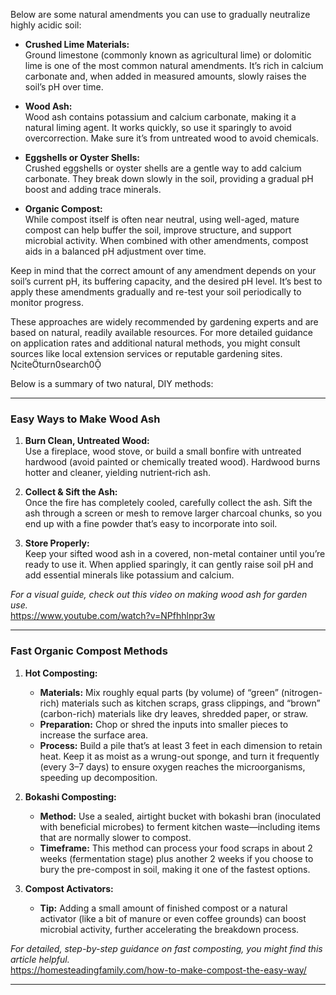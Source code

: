 Below are some natural amendments you can use to gradually neutralize highly acidic soil:

- **Crushed Lime Materials:**  
  Ground limestone (commonly known as agricultural lime) or dolomitic lime is one of the most common natural amendments. It’s rich in calcium carbonate and, when added in measured amounts, slowly raises the soil’s pH over time.

- **Wood Ash:**  
  Wood ash contains potassium and calcium carbonate, making it a natural liming agent. It works quickly, so use it sparingly to avoid overcorrection. Make sure it’s from untreated wood to avoid chemicals.

- **Eggshells or Oyster Shells:**  
  Crushed eggshells or oyster shells are a gentle way to add calcium carbonate. They break down slowly in the soil, providing a gradual pH boost and adding trace minerals.

- **Organic Compost:**  
  While compost itself is often near neutral, using well-aged, mature compost can help buffer the soil, improve structure, and support microbial activity. When combined with other amendments, compost aids in a balanced pH adjustment over time.

Keep in mind that the correct amount of any amendment depends on your soil’s current pH, its buffering capacity, and the desired pH level. It’s best to apply these amendments gradually and re-test your soil periodically to monitor progress.

These approaches are widely recommended by gardening experts and are based on natural, readily available resources. For more detailed guidance on application rates and additional natural methods, you might consult sources like local extension services or reputable gardening sites. citeturn0search0

Below is a summary of two natural, DIY methods:

---

### Easy Ways to Make Wood Ash

1. **Burn Clean, Untreated Wood:**  
   Use a fireplace, wood stove, or build a small bonfire with untreated hardwood (avoid painted or chemically treated wood). Hardwood burns hotter and cleaner, yielding nutrient‐rich ash.

2. **Collect & Sift the Ash:**  
   Once the fire has completely cooled, carefully collect the ash. Sift the ash through a screen or mesh to remove larger charcoal chunks, so you end up with a fine powder that’s easy to incorporate into soil.

3. **Store Properly:**  
   Keep your sifted wood ash in a covered, non-metal container until you’re ready to use it. When applied sparingly, it can gently raise soil pH and add essential minerals like potassium and calcium.

*For a visual guide, check out this video on making wood ash for garden use.*  
https://www.youtube.com/watch?v=NPfhhlnpr3w

---

### Fast Organic Compost Methods

1. **Hot Composting:**  
   - **Materials:** Mix roughly equal parts (by volume) of “green” (nitrogen-rich) materials such as kitchen scraps, grass clippings, and “brown” (carbon-rich) materials like dry leaves, shredded paper, or straw.  
   - **Preparation:** Chop or shred the inputs into smaller pieces to increase the surface area.  
   - **Process:** Build a pile that’s at least 3 feet in each dimension to retain heat. Keep it as moist as a wrung-out sponge, and turn it frequently (every 3–7 days) to ensure oxygen reaches the microorganisms, speeding up decomposition.

2. **Bokashi Composting:**  
   - **Method:** Use a sealed, airtight bucket with bokashi bran (inoculated with beneficial microbes) to ferment kitchen waste—including items that are normally slower to compost.  
   - **Timeframe:** This method can process your food scraps in about 2 weeks (fermentation stage) plus another 2 weeks if you choose to bury the pre-compost in soil, making it one of the fastest options.

3. **Compost Activators:**  
   - **Tip:** Adding a small amount of finished compost or a natural activator (like a bit of manure or even coffee grounds) can boost microbial activity, further accelerating the breakdown process.

*For detailed, step-by-step guidance on fast composting, you might find this article helpful.*  
https://homesteadingfamily.com/how-to-make-compost-the-easy-way/

---
